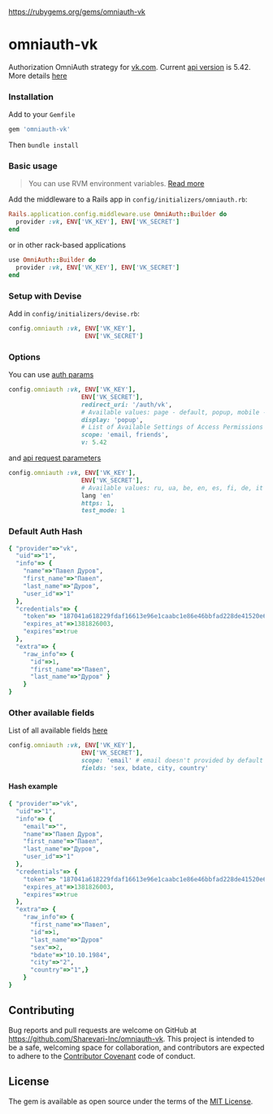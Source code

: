 https://rubygems.org/gems/omniauth-vk
# omniauth-vk
Authorization OmniAuth strategy for [vk.com](https://vk.com). Current [api version](https://vk.com/dev/versions) is 5.42.
More details [here](https://vk.com/dev)
### Installation
Add to your `Gemfile`
```ruby
gem 'omniauth-vk'
```
Then `bundle install`
### Basic usage
> You can use RVM environment variables. [Read more](https://rvm.io/workflow/projects#project-file-versionsconf)

Add the middleware to a Rails app in `config/initializers/omniauth.rb`:
```ruby
Rails.application.config.middleware.use OmniAuth::Builder do
  provider :vk, ENV['VK_KEY'], ENV['VK_SECRET']
end
```
or in other rack-based applications
```ruby
use OmniAuth::Builder do
  provider :vk, ENV['VK_KEY'], ENV['VK_SECRET']
end
```
### Setup with Devise
Add in  `config/initializers/devise.rb`:
```ruby
config.omniauth :vk, ENV['VK_KEY'],
                     ENV['VK_SECRET']
```
### Options
You can use [auth params](https://vk.com/dev/auth_sites)
 ```ruby
config.omniauth :vk, ENV['VK_KEY'],
                     ENV['VK_SECRET'],
                     redirect_uri: '/auth/vk',
                     # Available values: page - default, popup, mobile - default for mobile devices
                     display: 'popup',
                     # List of Available Settings of Access Permissions https://vk.com/dev/permissions
                     scope: 'email, friends',
                     v: 5.42
```
and [api request parameters](https://vk.com/dev/api_requests)
 ```ruby
config.omniauth :vk, ENV['VK_KEY'],
                     ENV['VK_SECRET'],
                     # Available values: ru, ua, be, en, es, fi, de, it
                     lang 'en'
                     https: 1,
                     test_mode: 1
```
### Default Auth Hash
```ruby
{ "provider"=>"vk",
  "uid"=>"1",
  "info"=> {
    "name"=>"Павел Дуров",
    "first_name"=>"Павел",
    "last_name"=>"Дуров",
    "user_id"=>"1"
  },
  "credentials"=> {
    "token"=> "187041a618229fdaf16613e96e1caabc1e86e46bbfad228de41520e63fe45873684c365a14417289599f3",
    "expires_at"=>1381826003,
    "expires"=>true
  },
  "extra"=> {
    "raw_info"=> {
      "id"=>1,
      "first_name"=>"Павел",
      "last_name"=>"Дуров" }
    }
}
```
### Other available fields
List of all available fields [here](https://vk.com/dev/users.get)
 ```ruby
config.omniauth :vk, ENV['VK_KEY'],
                     ENV['VK_SECRET'],
                     scope: 'email' # email doesn't provided by default
                     fields: 'sex, bdate, city, country'
```
#### Hash example
```ruby
{ "provider"=>"vk",
  "uid"=>"1",
  "info"=> {
    "email"=>"",
    "name"=>"Павел Дуров",
    "first_name"=>"Павел",
    "last_name"=>"Дуров",
    "user_id"=>"1"
  },
  "credentials"=> {
    "token"=> "187041a618229fdaf16613e96e1caabc1e86e46bbfad228de41520e63fe45873684c365a14417289599f3",
    "expires_at"=>1381826003,
    "expires"=>true
  },
  "extra"=> {
    "raw_info"=> {
      "first_name"=>"Павел",
      "id"=>1,
      "last_name"=>"Дуров"
      "sex"=>2,
      "bdate"=>"10.10.1984",
      "city"=>"2",
      "country"=>"1",}
    }
}
```
## Contributing
Bug reports and pull requests are welcome on GitHub at https://github.com/Sharevari-Inc/omniauth-vk. This project is intended to be a safe, welcoming space for collaboration, and contributors are expected to adhere to the [Contributor Covenant](contributor-covenant.org) code of conduct.
## License
The gem is available as open source under the terms of the [MIT License](http://opensource.org/licenses/MIT).
